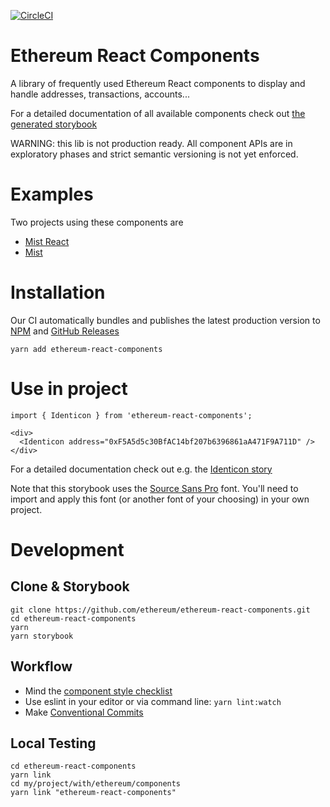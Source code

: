 [![CircleCI](https://circleci.com/gh/ethereum/ethereum-react-components.svg?style=shield)](https://circleci.com/gh/ethereum/ethereum-react-components)

# Ethereum React Components

A library of frequently used Ethereum React components to display and handle addresses, transactions, accounts...

For a detailed documentation of all available components check out [the generated storybook](https://ethereum.github.io/ethereum-react-components)

WARNING: this lib is not production ready. All component APIs are in exploratory phases and strict semantic versioning is not yet enforced.

# Examples

Two projects using these components are

- [Mist React](https://github.com/ethereum/mist-ui)
- [Mist](https://github.com/ethereum/mist)

# Installation

Our CI automatically bundles and publishes the latest production version to [NPM](https://www.npmjs.com/package/ethereum-react-components) and
[GitHub Releases](https://github.com/ethereum/ethereum-react-components/releases)

```
yarn add ethereum-react-components
```

# Use in project

```
import { Identicon } from 'ethereum-react-components';

<div>
  <Identicon address="0xF5A5d5c30BfAC14bf207b6396861aA471F9A711D" />
</div>
```

For a detailed documentation check out e.g. the [Identicon story](https://ethereum.github.io/ethereum-react-components?selectedKind=Widgets%2FIdenticon)

Note that this storybook uses the [Source Sans Pro](https://fonts.google.com/specimen/Source+Sans+Pro?selection.family=Source+Sans+Pro:300,400,600,700) font.
You'll need to import and apply this font (or another font of your choosing) in your own project.

# Development

## Clone & Storybook

```
git clone https://github.com/ethereum/ethereum-react-components.git
cd ethereum-react-components
yarn
yarn storybook
```

## Workflow

- Mind the [component style checklist](CHECKLIST.md)
- Use eslint in your editor or via command line: `yarn lint:watch`
- Make [Conventional Commits](https://www.conventionalcommits.org/)

## Local Testing

```
cd ethereum-react-components
yarn link
cd my/project/with/ethereum/components
yarn link "ethereum-react-components"
```
